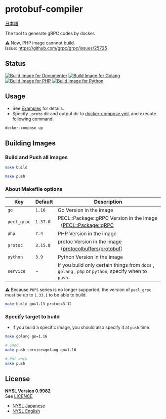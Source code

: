 # protobuf-compiler

[日本語](https://github.com/mythrnr/protobuf-compiler/blob/master/README.ja.md)

The tool to generate gRPC codes by docker.

⚠️ Now, PHP image cannnot build.  
Issue: <https://github.com/grpc/grpc/issues/25725>

## Status

[![Build Image for Documenter](https://github.com/mythrnr/protobuf-compiler/actions/workflows/docs.yml/badge.svg)](https://github.com/mythrnr/protobuf-compiler/actions/workflows/docs.yml)
[![Build Image for Golang](https://github.com/mythrnr/protobuf-compiler/actions/workflows/golang.yml/badge.svg)](https://github.com/mythrnr/protobuf-compiler/actions/workflows/golang.yml)
[![Build Image for PHP](https://github.com/mythrnr/protobuf-compiler/actions/workflows/php.yml/badge.svg)](https://github.com/mythrnr/protobuf-compiler/actions/workflows/php.yml)
[![Build Image for Python](https://github.com/mythrnr/protobuf-compiler/actions/workflows/python.yml/badge.svg)](https://github.com/mythrnr/protobuf-compiler/actions/workflows/python.yml)

## Usage

- See [Examples](https://github.com/mythrnr/protobuf-compiler/tree/master/examples) for details.
- Specify `.proto` dir and output dir to [docker-compose.yml](https://github.com/mythrnr/protobuf-compiler/blob/master/examples/docker-compose.yml), and execute following command.

```bash
docker-compose up
```

## Building Images

### Build and Push all images

```bash
make build

make push
```

### About Makefile options

| Key         | Default  | Description                                                                                                   |
| ----------- | -------- | ------------------------------------------------------------------------------------------------------------- |
| `go`        | `1.16`   | Go Version in the image                                                                                       |
| `pecl_grpc` | `1.37.0` | PECL::Package::gRPC Version in the image（[PECL::Package::gRPC](https://pecl.php.net/package/gRPC)             |
| `php`       | `7.4`    | PHP Version in the image                                                                                      |
| `protoc`    | `3.15.8` | protoc Version in the image（[protocolbuffers/protobuf](https://github.com/protocolbuffers/protobuf/releases)） |
| `python`    | `3.9`    | Python Version in the image                                                                                   |
| `service`   | -        | If you build only certain things from `docs` , `golang` , `php` or `python`, specify when to `push`.          |

⚠️ Because `PHP5` series is no longer supported, the version of `pecl_grpc` must be up to `1.33.1` to be able to build.

```bash
make build go=1.13 protoc=3.12
```

### Specify target to build

- If you build a specific image, you should also specify it at `push` time.

```bash
make golang go=1.16

# Good
make push service=golang go=1.16

# Not work
make push
```

## License

**NYSL Version 0.9982**  
See [LICENCE](https://github.com/mythrnr/protobuf-compiler/blob/master/LICENCE)

- [NYSL Japanese](http://www.kmonos.net/nysl/)
- [NYSL English](http://www.kmonos.net/nysl/index.en.html)

